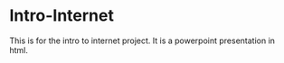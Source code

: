 # Intro-Internet
This is for the intro to internet project. It is a powerpoint presentation in html.
